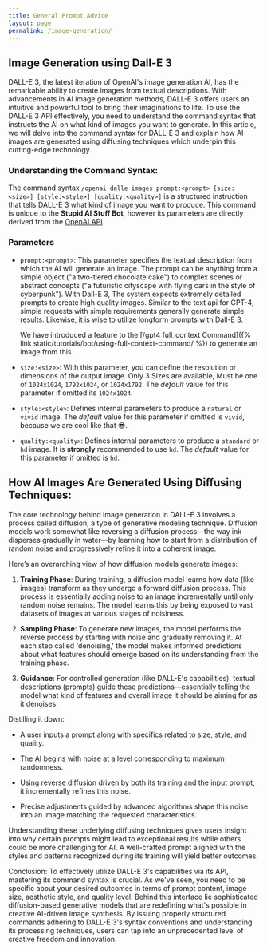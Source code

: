 ```yaml
---
title: General Prompt Advice
layout: page
permalink: /image-generation/
---
```


## Image Generation using Dall-E 3
DALL-E 3, the latest iteration of OpenAI's image generation AI, has the remarkable ability to create images from textual descriptions. With advancements in AI image generation methods, DALL-E 3 offers users an intuitive and powerful tool to bring their imaginations to life. To use the DALL-E 3 API effectively, you need to understand the command syntax that instructs the AI on what kind of images you want to generate. In this article, we will delve into the command syntax for DALL-E 3 and explain how AI images are generated using diffusing techniques which underpin this cutting-edge technology.

### Understanding the Command Syntax:
The command syntax `/openai dalle images prompt:<prompt> [size:<size>] [style:<style>] [quality:<quality>]` is a structured instruction that tells DALL-E 3 what kind of image you want to produce. This command is unique to the **Stupid AI Stuff Bot**, however its parameters are directly derived from the [OpenAI API](https://platform.openai.com/docs/api-reference/images). 

### Parameters
- `prompt:<prompt>`: This parameter specifies the textual description from which the AI will generate an image. The prompt can be anything from a simple object ("a two-tiered chocolate cake") to complex scenes or abstract concepts ("a futuristic cityscape with flying cars in the style of cyberpunk"). With Dall-E 3, The system expects extremely detailed prompts to create high quality images. Similar to the text api for GPT-4, simple requests with simple requirements generally generate simple results. Likewise, it is wise to utilize longform prompts with Dall-E 3. 

    We have introduced a feature to the [/gpt4 full_context Command]({% link static/tutorials/bot/using-full-context-command/ %}) to generate an image from this .

- `size:<size>`: With this parameter, you can define the resolution or dimensions of the output image. Only 3 Sizes are available, Must be one of `1024x1024`, `1792x1024`, or `1024x1792`. The *default* value for this parameter if omitted its `1024x1024`.

- `style:<style>`: Defines internal parameters to produce a `natural` or `vivid` image. The *default* value for this parameter if omitted is `vivid`, because we are cool like that 😎.

- `quality:<quality>`: Defines internal parameters to produce a `standard` or `hd` image. It is **strongly** recommended to use `hd`. The *default* value for this parameter if omitted is `hd`.

## How AI Images Are Generated Using Diffusing Techniques:
The core technology behind image generation in DALL-E 3 involves a process called diffusion, a type of generative modeling technique. Diffusion models work somewhat like reversing a diffusion process—the way ink disperses gradually in water—by learning how to start from a distribution of random noise and progressively refine it into a coherent image.

Here’s an overarching view of how diffusion models generate images:

1. **Training Phase**: During training, a diffusion model learns how data (like images) transform as they undergo a forward diffusion process. This process is essentially adding noise to an image incrementally until only random noise remains. The model learns this by being exposed to vast datasets of images at various stages of noisiness.

2. **Sampling Phase**: To generate new images, the model performs the reverse process by starting with noise and gradually removing it. At each step called 'denoising,' the model makes informed predictions about what features should emerge based on its understanding from the training phase.

3. **Guidance**: For controlled generation (like DALL-E's capabilities), textual descriptions (prompts) guide these predictions—essentially telling the model what kind of features and overall image it should be aiming for as it denoises.

Distilling it down:

- A user inputs a prompt along with specifics related to size, style, and quality.
  
- The AI begins with noise at a level corresponding to maximum randomness.
  
- Using reverse diffusion driven by both its training and the input prompt, it incrementally refines this noise.
  
- Precise adjustments guided by advanced algorithms shape this noise into an image matching the requested characteristics.

Understanding these underlying diffusing techniques gives users insight into why certain prompts might lead to exceptional results while others could be more challenging for AI. A well-crafted prompt aligned with the styles and patterns recognized during its training will yield better outcomes.

Conclusion:
To effectively utilize DALL-E 3's capabilities via its API, mastering its command syntax is crucial. As we've seen, you need to be specific about your desired outcomes in terms of prompt content, image size, aesthetic style, and quality level. Behind this interface lie sophisticated diffusion-based generative models that are redefining what's possible in creative AI-driven image synthesis. By issuing properly structured commands adhering to DALL-E 3's syntax conventions and understanding its processing techniques, users can tap into an unprecedented level of creative freedom and innovation.